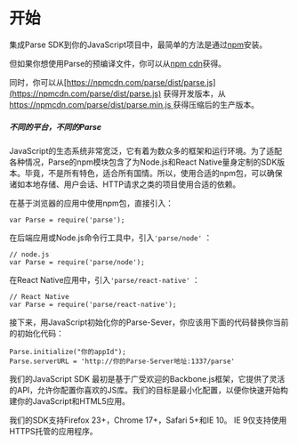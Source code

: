 # 开始

集成Parse SDK到你的JavaScript项目中，最简单的方法是通过[npm](https://npmjs.org/parse)安装。

但如果你想使用Parse的预编译文件，你可以从[npm cdn](https://npmcdn.com/)获得。

同时，你可以从[https://npmcdn.com/parse/dist/parse.js](https://npmcdn.com/parse/dist/parse.js) 获得开发版本，从[https://npmcdn.com/parse/dist/parse.min.js ](https://npmcdn.com/parse/dist/parse.min.js)获得压缩后的生产版本。

##### 不同的平台，不同的Parse

JavaScript的生态系统非常宽泛，它有着为数众多的框架和运行环境。为了适配各种情况，Parse的npm模块包含了为Node.js和React Native量身定制的SDK版本。毕竟，不是所有特色，适合所有国情。所以，使用合适的npm包，可以确保诸如本地存储、用户会话、HTTP请求之类的项目使用合适的依赖。

在基于浏览器的应用中使用npm包，直接引入：

```
var Parse = require('parse');
```

在后端应用或Node.js命令行工具中，引入`'parse/node'` ：

```
// node.js
var Parse = require('parse/node');
```

在React Native应用中，引入`'parse/react-native'` ：

```
// React Native
var Parse = require('parse/react-native');
```

接下来，用JavaScript初始化你的Parse-Sever，你应该用下面的代码替换你当前的初始化代码：

```
Parse.initialize("你的appId");
Parse.serverURL = 'http://你的Parse-Server地址:1337/parse'
```

我们的JavaScript SDK 最初是基于广受欢迎的Backbone.js框架，它提供了灵活的API，允许你配置你喜欢的JS库。我们的目标是最小化配置，以便你快速开始构建你的JavaScript和HTML5应用。

我们的SDK支持Firefox 23+，Chrome 17+，Safari 5+和IE 10。 IE 9仅支持使用HTTPS托管的应用程序。

